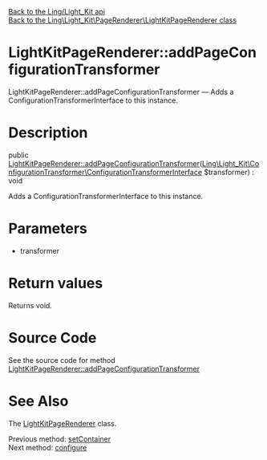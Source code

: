 [Back to the Ling/Light_Kit api](https://github.com/lingtalfi/Light_Kit/blob/master/doc/api/Ling/Light_Kit.md)<br>
[Back to the Ling\Light_Kit\PageRenderer\LightKitPageRenderer class](https://github.com/lingtalfi/Light_Kit/blob/master/doc/api/Ling/Light_Kit/PageRenderer/LightKitPageRenderer.md)


LightKitPageRenderer::addPageConfigurationTransformer
================



LightKitPageRenderer::addPageConfigurationTransformer — Adds a ConfigurationTransformerInterface to this instance.




Description
================


public [LightKitPageRenderer::addPageConfigurationTransformer](https://github.com/lingtalfi/Light_Kit/blob/master/doc/api/Ling/Light_Kit/PageRenderer/LightKitPageRenderer/addPageConfigurationTransformer.md)([Ling\Light_Kit\ConfigurationTransformer\ConfigurationTransformerInterface](https://github.com/lingtalfi/Light_Kit/blob/master/doc/api/Ling/Light_Kit/ConfigurationTransformer/ConfigurationTransformerInterface.md) $transformer) : void




Adds a ConfigurationTransformerInterface to this instance.




Parameters
================


- transformer

    


Return values
================

Returns void.








Source Code
===========
See the source code for method [LightKitPageRenderer::addPageConfigurationTransformer](https://github.com/lingtalfi/Light_Kit/blob/master/PageRenderer/LightKitPageRenderer.php#L102-L105)


See Also
================

The [LightKitPageRenderer](https://github.com/lingtalfi/Light_Kit/blob/master/doc/api/Ling/Light_Kit/PageRenderer/LightKitPageRenderer.md) class.

Previous method: [setContainer](https://github.com/lingtalfi/Light_Kit/blob/master/doc/api/Ling/Light_Kit/PageRenderer/LightKitPageRenderer/setContainer.md)<br>Next method: [configure](https://github.com/lingtalfi/Light_Kit/blob/master/doc/api/Ling/Light_Kit/PageRenderer/LightKitPageRenderer/configure.md)<br>

